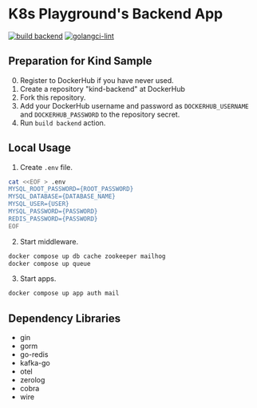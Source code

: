 # K8s Playground's Backend App

[![build backend](https://github.com/YunosukeY/k8s-playground-backend/actions/workflows/build-backend.yaml/badge.svg?branch=master&event=push)](https://github.com/YunosukeY/k8s-playground-backend/actions/workflows/build-backend.yaml)
[![golangci-lint](https://github.com/YunosukeY/k8s-playground-backend/actions/workflows/golangci-lint.yml/badge.svg?branch=master&event=push)](https://github.com/YunosukeY/k8s-playground-backend/actions/workflows/golangci-lint.yml)

## Preparation for Kind Sample

0. Register to DockerHub if you have never used.
1. Create a repository "kind-backend" at DockerHub
2. Fork this repository.
3. Add your DockerHub username and password as `DOCKERHUB_USERNAME` and `DOCKERHUB_PASSWORD` to the repository secret.
4. Run `build backend` action.

## Local Usage

1. Create `.env` file.

```bash
cat <<EOF > .env
MYSQL_ROOT_PASSWORD={ROOT_PASSWORD}
MYSQL_DATABASE={DATABASE_NAME}
MYSQL_USER={USER}
MYSQL_PASSWORD={PASSWORD}
REDIS_PASSWORD={PASSWORD}
EOF
```

2. Start middleware.

```bash
docker compose up db cache zookeeper mailhog
docker compose up queue
```

3. Start apps.

```bash
docker compose up app auth mail
```

## Dependency Libraries

- gin
- gorm
- go-redis
- kafka-go
- otel
- zerolog
- cobra
- wire
